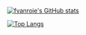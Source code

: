 [![fvanroie's GitHub stats](https://github-readme-stats.vercel.app/api?username=fvanroie&theme=vue-dark&show_icons=true)](https://github.com/fvanroie/github-readme-stats)

[![Top Langs](https://github-readme-stats.vercel.app/api/top-langs/?username=fvanroie&layout=compact&theme=vue-dark&show_icons=true)](https://github.com/anuraghazra/github-readme-stats)
